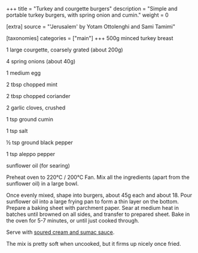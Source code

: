 +++
title = "Turkey and courgette burgers"
description = "Simple and portable turkey burgers, with spring onion and cumin."
weight = 0

[extra]
source = "'Jerusalem' by Yotam Ottolenghi and Sami Tamimi"

[taxonomies]
categories = ["main"]
+++
500g minced turkey breast

1 large courgette, coarsely grated (about 200g)

4 spring onions (about 40g)

1 medium egg

2 tbsp chopped mint

2 tbsp chopped coriander

2 garlic cloves, crushed

1 tsp ground cumin

1 tsp salt

½ tsp ground black pepper

1 tsp aleppo pepper

sunflower oil (for searing)

<!-- sep -->
Preheat oven to 220°C / 200°C Fan.
Mix all the ingredients (apart from the sunflower oil) in a large bowl.

Once evenly mixed, shape into burgers, about 45g each and about 18.
Pour sunflower oil into a large frying pan to form a thin layer on the bottom.
Prepare a baking sheet with parchment paper.
Sear at medium heat in batches until browned on all sides, and transfer to prepared sheet.
Bake in the oven for 5-7 minutes, or until just cooked through.
<!-- sep -->
Serve with [soured cream and sumac sauce](@/recipes/soured_cream_and_sumac_sauce.md).

The mix is pretty soft when uncooked, but it firms up nicely once fried.
